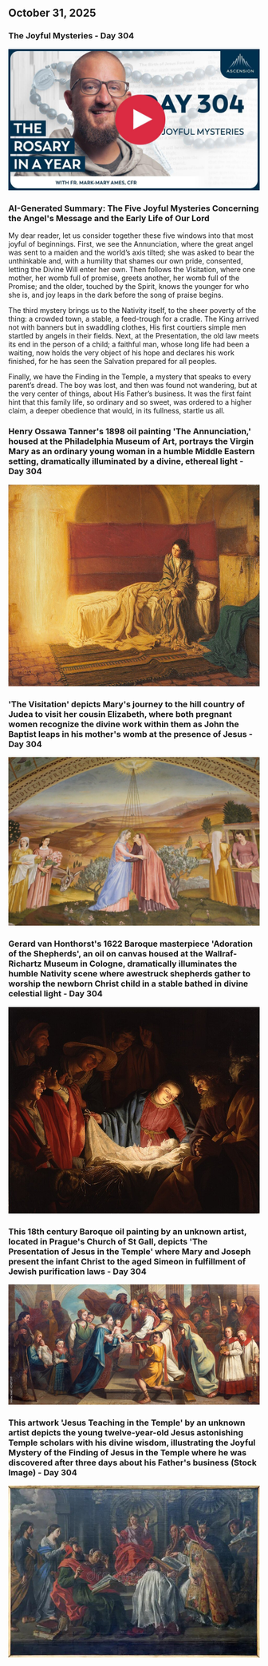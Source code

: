 ## October 31, 2025

### The Joyful Mysteries - Day 304

[![The Joyful Mysteries](/October/jpgs/Day304.jpg)](https://youtu.be/egl5WNn1Bmw "The Joyful Mysteries")

### AI-Generated Summary: The Five Joyful Mysteries Concerning the Angel's Message and the Early Life of Our Lord

My dear reader, let us consider together these five windows into that most joyful of beginnings. First, we see the Annunciation, where the great angel was sent to a maiden and the world’s axis tilted; she was asked to bear the unthinkable and, with a humility that shames our own pride, consented, letting the Divine Will enter her own. Then follows the Visitation, where one mother, her womb full of promise, greets another, her womb full of the Promise; and the older, touched by the Spirit, knows the younger for who she is, and joy leaps in the dark before the song of praise begins.

The third mystery brings us to the Nativity itself, to the sheer poverty of the thing: a crowded town, a stable, a feed-trough for a cradle. The King arrived not with banners but in swaddling clothes, His first courtiers simple men startled by angels in their fields. Next, at the Presentation, the old law meets its end in the person of a child; a faithful man, whose long life had been a waiting, now holds the very object of his hope and declares his work finished, for he has seen the Salvation prepared for all peoples.

Finally, we have the Finding in the Temple, a mystery that speaks to every parent’s dread. The boy was lost, and then was found not wandering, but at the very center of things, about His Father’s business. It was the first faint hint that this family life, so ordinary and so sweet, was ordered to a higher claim, a deeper obedience that would, in its fullness, startle us all.

### Henry Ossawa Tanner's 1898 oil painting 'The Annunciation,' housed at the Philadelphia Museum of Art, portrays the Virgin Mary as an ordinary young woman in a humble Middle Eastern setting, dramatically illuminated by a divine, ethereal light - Day 304

[![Henry Ossawa Tanner's 1898 oil painting 'The Annunciation,' housed at the Philadelphia Museum of Art, portrays the Virgin Mary as an ordinary young woman in a humble Middle Eastern setting, dramatically illuminated by a divine, ethereal light](October/jpgs/HenryTannerAnnunciation_YGxGx2FO.jpg)](https://upload.wikimedia.org/wikipedia/commons/thumb/e/ef/The_Annunciation%2C_Philadelphia_Museum_of_Art%2C_W1899-1-1-pma%2C_by_Henry_Ossawa_Tanner.jpg/960px-The_Annunciation%2C_Philadelphia_Museum_of_Art%2C_W1899-1-1-pma%2C_by_Henry_Ossawa_Tanner.jpg "Henry Ossawa Tanner's 1898 oil painting 'The Annunciation,' housed at the Philadelphia Museum of Art, portrays the Virgin Mary as an ordinary young woman in a humble Middle Eastern setting, dramatically illuminated by a divine, ethereal light")

### 'The Visitation' depicts Mary's journey to the hill country of Judea to visit her cousin Elizabeth, where both pregnant women recognize the divine work within them as John the Baptist leaps in his mother's womb at the presence of Jesus - Day 304

[!['The Visitation' depicts Mary's journey to the hill country of Judea to visit her cousin Elizabeth, where both pregnant women recognize the divine work within them as John the Baptist leaps in his mother's womb at the presence of Jesus](October/jpgs/marygreetseliz_2subbMgB.jpg)](https://www.crossroadsinitiative.com/wp-content/uploads/2016/01/mary-greets-eliz-painting.jpg "'The Visitation' depicts Mary's journey to the hill country of Judea to visit her cousin Elizabeth, where both pregnant women recognize the divine work within them as John the Baptist leaps in his mother's womb at the presence of Jesus")

### Gerard van Honthorst's 1622 Baroque masterpiece 'Adoration of the Shepherds', an oil on canvas housed at the Wallraf-Richartz Museum in Cologne, dramatically illuminates the humble Nativity scene where awestruck shepherds gather to worship the newborn Christ child in a stable bathed in divine celestial light - Day 304

[![Gerard van Honthorst's 1622 Baroque masterpiece 'Adoration of the Shepherds', an oil on canvas housed at the Wallraf-Richartz Museum in Cologne, dramatically illuminates the humble Nativity scene where awestruck shepherds gather to worship the newborn Christ child in a stable bathed in divine celestial light](October/jpgs/AdorationShepherds_xaFmXkM6.jpg)](https://upload.wikimedia.org/wikipedia/commons/thumb/0/05/Gerard_van_Honthorst_-_Adoration_of_the_Shepherds_%281622%29.jpg/960px-Gerard_van_Honthorst_-_Adoration_of_the_Shepherds_%281622%29.jpg "Gerard van Honthorst's 1622 Baroque masterpiece 'Adoration of the Shepherds', an oil on canvas housed at the Wallraf-Richartz Museum in Cologne, dramatically illuminates the humble Nativity scene where awestruck shepherds gather to worship the newborn Christ child in a stable bathed in divine celestial light")

### This 18th century Baroque oil painting by an unknown artist, located in Prague's Church of St Gall, depicts 'The Presentation of Jesus in the Temple' where Mary and Joseph present the infant Christ to the aged Simeon in fulfillment of Jewish purification laws - Day 304

[![This 18th century Baroque oil painting by an unknown artist, located in Prague's Church of St Gall, depicts 'The Presentation of Jesus in the Temple' where Mary and Joseph present the infant Christ to the aged Simeon in fulfillment of Jewish purification laws](October/jpgs/PraguePresentation_WkUoza75.jpg)](https://as2.ftcdn.net/jpg/02/34/87/33/1000_F_234873301_FgABd7WONbY9DLBAR8ugRz4iDElboWDu.jpg "This 18th century Baroque oil painting by an unknown artist, located in Prague's Church of St Gall, depicts 'The Presentation of Jesus in the Temple' where Mary and Joseph present the infant Christ to the aged Simeon in fulfillment of Jewish purification laws")

### This artwork 'Jesus Teaching in the Temple' by an unknown artist depicts the young twelve-year-old Jesus astonishing Temple scholars with his divine wisdom, illustrating the Joyful Mystery of the Finding of Jesus in the Temple where he was discovered after three days about his Father's business (Stock Image) - Day 304

[![This artwork 'Jesus Teaching in the Temple' by an unknown artist depicts the young twelve-year-old Jesus astonishing Temple scholars with his divine wisdom, illustrating the Joyful Mystery of the Finding of Jesus in the Temple where he was discovered after three days about his Father's business](October/jpgs/BrusselsFindingJesus_4mEVWP6G.jpg)](https://thumbs.dreamstime.com/b/brussels-jesus-age-12-teaching-temple-27777664.jpg "This artwork 'Jesus Teaching in the Temple' by an unknown artist depicts the young twelve-year-old Jesus astonishing Temple scholars with his divine wisdom, illustrating the Joyful Mystery of the Finding of Jesus in the Temple where he was discovered after three days about his Father's business")

